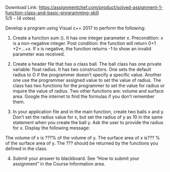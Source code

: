Download Link: https://assignmentchef.com/product/solved-assignment-1-function-class-and-basic-programming-skill
<br>
5/5 - (4 votes)

Develop a program using Visual c++ 2017 to perform the following:



1) Create a function sum (). It has one integer parameter x.  Precondition: x is a non-negative integer. Post condition: the function will return 0+1 +2+…+x. If x is negative, the function returns -1 to show an invalid parameter was received.

2) Create a header file that has a class ball. The ball class has one private variable: float radius. It has two constructors. One sets the default radius to O if the programmer doesn’t specify a specific value. Another one use the programmer assigned value to set the value of radius. The class has two functions for the programmer to set the value for radius or inquire the value of radius. Two other functions are: volume and surface area. Google the internet to find the formulas if you don’t remember them.

3) In your application file and in the main function, create two balls x and y. Don’t set the radius value for x, but set the radius of y as 10 in the same statement when you create the ball y. Ask the user to provide the radius for x. Display the following message:

The volume of x is ???% of the volume of y. The surface area of x is??? % of the surface area of y. The ??? should be returned by the functions you defined in the class.

4) Submit your answer to blackboard. See “How to submit your assignment” in the Course Information area.